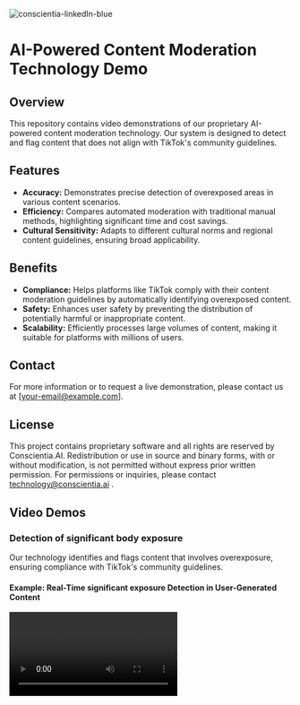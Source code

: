 ![conscientia-linkedIn-blue](https://github.com/conscientiaaigithub/conscientia-ai-test-repo/assets/142061871/05a6cb57-e79e-4e87-8ba7-ea252736d55c)


# AI-Powered Content Moderation Technology Demo

## Overview
This repository contains video demonstrations of our proprietary AI-powered content moderation technology. Our system is designed to detect and flag content that does not align with TikTok's community guidelines.

## Features
- **Accuracy:** Demonstrates precise detection of overexposed areas in various content scenarios.
- **Efficiency:** Compares automated moderation with traditional manual methods, highlighting significant time and cost savings.
- **Cultural Sensitivity:** Adapts to different cultural norms and regional content guidelines, ensuring broad applicability.

## Benefits
- **Compliance:** Helps platforms like TikTok comply with their content moderation guidelines by automatically identifying overexposed content.
- **Safety:** Enhances user safety by preventing the distribution of potentially harmful or inappropriate content.
- **Scalability:** Efficiently processes large volumes of content, making it suitable for platforms with millions of users.


## Contact
For more information or to request a live demonstration, please contact us at [your-email@example.com].

## License
This project contains proprietary software and all rights are reserved by Conscientia.AI. Redistribution or use in source and binary forms, with or without modification, is not permitted without express prior written permission. For permissions or inquiries, please contact technology@conscientia.ai .


## Video Demos

### Detection of significant body exposure
Our technology identifies and flags content that involves overexposure, ensuring compliance with TikTok's community guidelines.


#### Example: Real-Time significant exposure Detection in User-Generated Content

<video src="https://github.com/conscientiaaigithub/conscientia-ai-test-repo/assets/142061871/0a2156f7-1238-48e8-adf7-7f20f5e91126" />

This is a test test test
